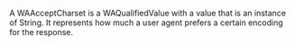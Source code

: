 A WAAcceptCharset is a WAQualifiedValue with a value that is an instance of String. It represents how much a user agent prefers a certain encoding for the response.